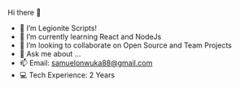  Hi there 👋

- 🔭 I’m Legionite Scripts!
- 🌱 I’m currently learning React and NodeJs
- 👯 I’m looking to collaborate on Open Source and Team Projects
- 💬 Ask me about ...
- 📫 Email: samuelonwuka88@gmail.com
- 💻 Tech Experience: 2 Years

